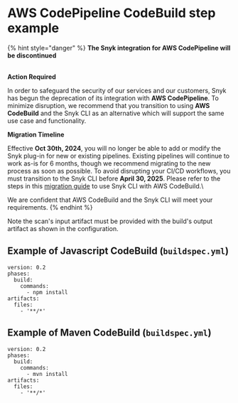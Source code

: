 # AWS CodePipeline CodeBuild step example

{% hint style="danger" %}
**The Snyk integration for AWS CodePipeline will be discontinued**

\
**Action Required**

In order to safeguard the security of our services and our customers, Snyk has begun the deprecation of its integration with **AWS CodePipeline**. To minimize disruption, we recommend that you transition to using **AWS CodeBuild** and the Snyk CLI as an alternative which will support the same use case and functionality.&#x20;



**Migration Timeline**

Effective **Oct 30th, 2024**, you will no longer be able to add or modify the Snyk plug-in for new or existing pipelines. Existing pipelines will continue to work as-is for 6 months, though we recommend migrating to the new process as soon as possible. To avoid disrupting your CI/CD workflows, you must transition to the Snyk CLI before **April 30, 2025**. Please refer to the steps in this [migration guide](https://docs.snyk.io/scm-ide-and-ci-cd-integrations/snyk-ci-cd-integrations/aws-codepipeline-integration-by-adding-a-snyk-scan-stage/migrating-to-aws-codebuild) to use Snyk CLI with AWS CodeBuild.\


We are confident that AWS CodeBuild and the Snyk CLI will meet your requirements.&#x20;
{% endhint %}



Note the scan's input artifact must be provided with the build's output artifact as shown in the configuration.

## Example of Javascript CodeBuild (`buildspec.yml`)

```
version: 0.2
phases:
  build:
    commands:
      - npm install
artifacts:
  files:
    - '**/*'
```

## Example of Maven CodeBuild (`buildspec.yml`)

```
version: 0.2
phases:
  build:
    commands:
      - mvn install
artifacts:
  files:
    - '**/*'
```

